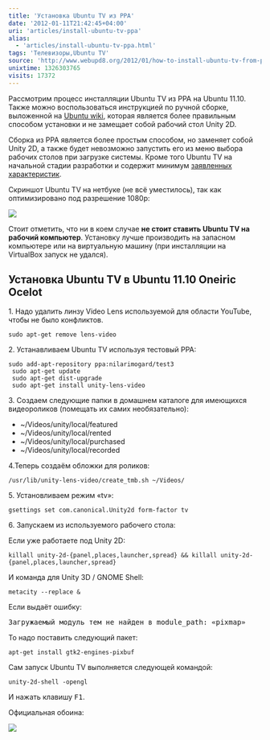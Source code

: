 ```yaml
---
title: 'Установка Ubuntu TV из PPA'
date: '2012-01-11T21:42:45+04:00'
uri: 'articles/install-ubuntu-tv-ppa'
alias: 
  - 'articles/install-ubuntu-tv-ppa.html'
tags: 'Телевизоры,Ubuntu TV'
source: 'http://www.webupd8.org/2012/01/how-to-install-ubuntu-tv-from-ppa.html'
unixtime: 1326303765
visits: 17372
---
```

Рассмотрим процесс инсталляции Ubuntu TV из PPA на Ubuntu 11.10. Также можно воспользоваться инструкцией по ручной сборке, выложенной на [Ubuntu wiki](https://wiki.ubuntu.com/UbuntuTV/Contributing), которая является более правильным способом установки и не замещает собой рабочий стол Unity 2D.

Сборка из PPA является более простым способом, но заменяет собой Unity 2D, а также будет невозможно запустить его из меню выбора рабочих столов при загрузке системы. Кроме того Ubuntu TV на начальной стадии разработки и содержит минимум [заявленных характеристик](news/ubuntu-tv-video).

Скриншот Ubuntu TV на нетбуке (не всё уместилось), так как оптимизировано под разрешение 1080р:

[![](img/2012/01/11/21-00/ubuntu-tv-netbook-6679793973-o.jpg)](img/2012/01/11/21-00/ubuntu-tv-netbook-6679793973-o.jpg)

Стоит отметить, что ни в коем случае **не стоит ставить Ubuntu TV на рабочий компьютер**. Установку лучше производить на запасном компьютере или на виртуальную машину (при инсталляции на VirtualBox запуск не удался).

## Установка Ubuntu TV в Ubuntu 11.10 Oneiric Ocelot

1\. Надо удалить линзу Video Lens используемой для области YouTube, чтобы не было конфликтов.

```
sudo apt-get remove lens-video
```

2\. Устанавливаем Ubuntu TV используя тестовый PPA:

```
sudo add-apt-repository ppa:nilarimogard/test3
 sudo apt-get update
 sudo apt-get dist-upgrade
 sudo apt-get install unity-lens-video
```

3\. Создаем следующие папки в домашнем каталоге для имеющихся видеороликов (помещать их самих необязательно):

*   ~/Videos/unity/local/featured
*   ~/Videos/unity/local/rented
*   ~/Videos/unity/local/purchased
*   ~/Videos/unity/local/recorded

4.Теперь создаём обложки для роликов:

```
/usr/lib/unity-lens-video/create_tmb.sh ~/Videos/
```

5\. Установливаем режим «tv»:

```
gsettings set com.canonical.Unity2d form-factor tv
```

6\. Запускаем из используемого рабочего стола:

Если уже работаете под Unity 2D:

```
killall unity-2d-{panel,places,launcher,spread} && killall unity-2d-{panel,places,launcher,spread}
```

И команда для Unity 3D / GNOME Shell:

```
metacity --replace &
```

Если выдаёт ошибку:

<samp>Загружаемый модуль тем не найден в module_path: «pixmap»</samp>

То надо поставить следующий пакет:

```
apt-get install gtk2-engines-pixbuf
```

Сам запуск Ubuntu TV выполняется следующей командой:

```
unity-2d-shell -opengl
```

И нажать клавишу <kbd>F1</kbd>.

Официальная обоина:

[![](img/2012/01/11/21-00/wallpaper-ubuntu-tv-6679790217-o.jpg)](img/2012/01/11/21-00/wallpaper-ubuntu-tv-6679790217-o.jpg)
